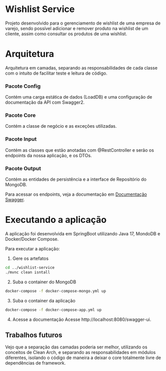 # Wishlist Service

Projeto desenvolvido para o gerenciamento de wishlist de uma empresa de varejo, sendo possível adicionar e remover produto na wishlist de um cliente, assim como consultar os produtos de uma wishlist.

# Arquitetura

Arquitetura em camadas, separando as responsabilidades de cada classe com o intuito de facilitar teste e leitura de código. 

### Pacote Config

Contém uma carga estática de dados (LoadDB) e uma configuração de documentação da API com Swagger2.

### Pacote Core

Contém a classe de negócio e as exceções utilizadas. 

### Pacote Input

Contém as classes que estão anotadas com @RestController e serão os endpoints da nossa aplicação, e os DTOs.

### Pacote Output

Contém as entidades de persistência e a interface de Repositório do MongoDB.


Para acessar os endpoints, veja a documentação em [Documentação Swagger](http://localhost:8080/swagger-ui/).

# Executando a aplicação

A aplicação foi desenvolvida em SpringBoot utilizando Java 17, MondoDB e Docker/Docker Compose.

Para executar a aplicação:

1. Gere os artefatos
```sh
cd ../wishlist-service
./mvnc clean isntall
```
2. Suba o container do MongoDB
```sh
docker-compose -f docker-compose-mongo.yml up
```
3. Suba o container da aplicação
```sh
docker-compose -f docker-compose-app.yml up
```
4. Acesse a documentação 
Acesse http://localhost:8080/swagger-ui.

## Trabalhos futuros

Vejo que a separação das camadas poderia ser melhor, utilizando os conceitos de Clean Arch, e separando as responsabilidades em módulos diferentes, isolando o código de maneira a deixar o core totalmente livre de dependências de framework.


